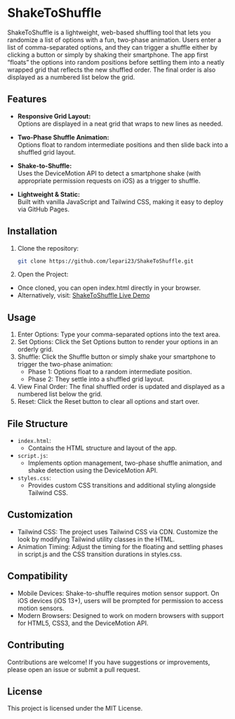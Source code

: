 # ShakeToShuffle

ShakeToShuffle is a lightweight, web-based shuffling tool that lets you randomize a list of options with a fun, two-phase animation. Users enter a list of comma-separated options, and they can trigger a shuffle either by clicking a button or simply by shaking their smartphone. The app first “floats” the options into random positions before settling them into a neatly wrapped grid that reflects the new shuffled order. The final order is also displayed as a numbered list below the grid.

## Features

- **Responsive Grid Layout:**  
  Options are displayed in a neat grid that wraps to new lines as needed.

- **Two-Phase Shuffle Animation:**  
  Options float to random intermediate positions and then slide back into a shuffled grid layout.

- **Shake-to-Shuffle:**  
  Uses the DeviceMotion API to detect a smartphone shake (with appropriate permission requests on iOS) as a trigger to shuffle.

- **Lightweight & Static:**  
  Built with vanilla JavaScript and Tailwind CSS, making it easy to deploy via GitHub Pages.

## Installation

1. Clone the repository:

   ```bash
   git clone https://github.com/lepari23/ShakeToShuffle.git
   ```

2. Open the Project:
- Once cloned, you can open index.html directly in your browser.
- Alternatively, visit: [ShakeToShuffle Live Demo](https://lepari23.github.io/ShakeToShuffle/)


## Usage
1.	Enter Options:
    Type your comma-separated options into the text area.
2.	Set Options:
    Click the Set Options button to render your options in an orderly grid.
3.	Shuffle:
    Click the Shuffle button or simply shake your smartphone to trigger the two-phase animation:
    * Phase 1: Options float to a random intermediate position.
    * Phase 2: They settle into a shuffled grid layout.
4.	View Final Order:
    The final shuffled order is updated and displayed as a numbered list below the grid.
5.	Reset:
    Click the Reset button to clear all options and start over.

## File Structure
* `index.html`:
    * Contains the HTML structure and layout of the app.
* `script.js`:
    * Implements option management, two-phase shuffle animation, and shake detection using the DeviceMotion API.
* `styles.css`:
    * Provides custom CSS transitions and additional styling alongside Tailwind CSS.

## Customization
* Tailwind CSS:
    The project uses Tailwind CSS via CDN. Customize the look by modifying Tailwind utility classes in the HTML.
* Animation Timing:
    Adjust the timing for the floating and settling phases in script.js and the CSS transition durations in styles.css.

## Compatibility
* Mobile Devices:
    Shake-to-shuffle requires motion sensor support. On iOS devices (iOS 13+), users will be prompted for permission to access motion sensors.
* Modern Browsers:
    Designed to work on modern browsers with support for HTML5, CSS3, and the DeviceMotion API.

## Contributing
Contributions are welcome! If you have suggestions or improvements, please open an issue or submit a pull request.

## License
This project is licensed under the MIT License.